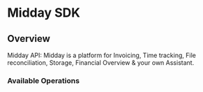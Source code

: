 # Midday SDK

## Overview

Midday API: Midday is a platform for Invoicing, Time tracking, File reconciliation, Storage, Financial Overview & your own Assistant.

### Available Operations
